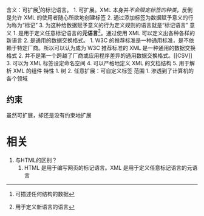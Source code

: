 含义：可扩展[^1]的标记语言。
	1. 可扩展。XML 本身并*不会限定标签的种类*，反倒是允许 XML 的使用者随心所欲地创建标签
	2. 通过添加标签为数据赋予意义的行为称为“标记”
	3. 为这种给数据赋予意义的行为定义规则的语言就是“标记语言”
意义
	1. 是用于定义任意标记语言的**元语言**[^2]。通过使用 XML 可以定义出各种各样的新语言
	2. 是通用的数据交换格式。
		1. W3C 的推荐标准是一种通用标准，是不依赖于特定厂商。所以可以认为成为 W3C 推荐标准的 XML 是一种通用的数据交换格式
		2. 并不是第一个跨越了厂商或应用程序差异的通用数据交换格式。[[CSV]] 
	3. 可以为 XML 标签设定命名空间
	4. 可以严格地定义 XML 的文档结构
	5. 用于解析 XML 的组件
特性
	1. 树
	2. 任意扩展：可自定义标签
范围
	1. 渗透到了计算机的各个领域
## 约束
虽然可扩展，却还是没有约束地扩展

# 相关
1. 与HTML的区别？
	1. HTML 是用于编写网页的标记语言。XML 是用于定义任意标记语言的元语言


[^1]: 可描述任何结构的数据
[^2]: 用于定义新语言的语言